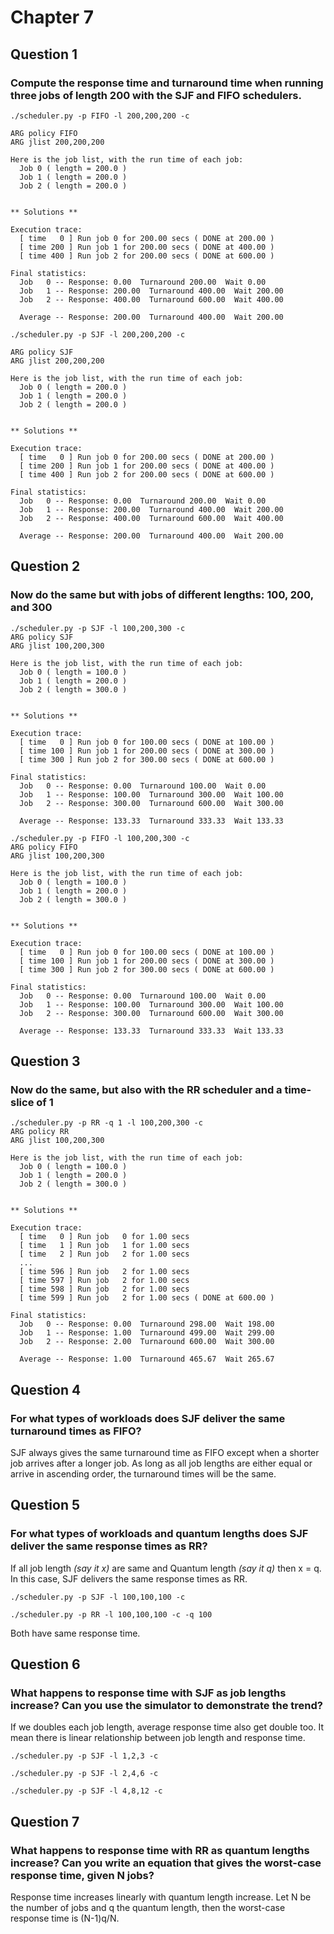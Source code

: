 # Chapter 7

## Question 1

### Compute the response time and turnaround time when running three jobs of length 200 with the SJF and FIFO schedulers.
```shell
./scheduler.py -p FIFO -l 200,200,200 -c

ARG policy FIFO
ARG jlist 200,200,200

Here is the job list, with the run time of each job: 
  Job 0 ( length = 200.0 )
  Job 1 ( length = 200.0 )
  Job 2 ( length = 200.0 )


** Solutions **

Execution trace:
  [ time   0 ] Run job 0 for 200.00 secs ( DONE at 200.00 )
  [ time 200 ] Run job 1 for 200.00 secs ( DONE at 400.00 )
  [ time 400 ] Run job 2 for 200.00 secs ( DONE at 600.00 )

Final statistics:
  Job   0 -- Response: 0.00  Turnaround 200.00  Wait 0.00
  Job   1 -- Response: 200.00  Turnaround 400.00  Wait 200.00
  Job   2 -- Response: 400.00  Turnaround 600.00  Wait 400.00

  Average -- Response: 200.00  Turnaround 400.00  Wait 200.00
```

```shell
./scheduler.py -p SJF -l 200,200,200 -c

ARG policy SJF
ARG jlist 200,200,200

Here is the job list, with the run time of each job: 
  Job 0 ( length = 200.0 )
  Job 1 ( length = 200.0 )
  Job 2 ( length = 200.0 )


** Solutions **

Execution trace:
  [ time   0 ] Run job 0 for 200.00 secs ( DONE at 200.00 )
  [ time 200 ] Run job 1 for 200.00 secs ( DONE at 400.00 )
  [ time 400 ] Run job 2 for 200.00 secs ( DONE at 600.00 )

Final statistics:
  Job   0 -- Response: 0.00  Turnaround 200.00  Wait 0.00
  Job   1 -- Response: 200.00  Turnaround 400.00  Wait 200.00
  Job   2 -- Response: 400.00  Turnaround 600.00  Wait 400.00

  Average -- Response: 200.00  Turnaround 400.00  Wait 200.00
```

## Question 2

### Now do the same but with jobs of different lengths: 100, 200, and 300

```shell
./scheduler.py -p SJF -l 100,200,300 -c
ARG policy SJF
ARG jlist 100,200,300

Here is the job list, with the run time of each job: 
  Job 0 ( length = 100.0 )
  Job 1 ( length = 200.0 )
  Job 2 ( length = 300.0 )


** Solutions **

Execution trace:
  [ time   0 ] Run job 0 for 100.00 secs ( DONE at 100.00 )
  [ time 100 ] Run job 1 for 200.00 secs ( DONE at 300.00 )
  [ time 300 ] Run job 2 for 300.00 secs ( DONE at 600.00 )

Final statistics:
  Job   0 -- Response: 0.00  Turnaround 100.00  Wait 0.00
  Job   1 -- Response: 100.00  Turnaround 300.00  Wait 100.00
  Job   2 -- Response: 300.00  Turnaround 600.00  Wait 300.00

  Average -- Response: 133.33  Turnaround 333.33  Wait 133.33
```
```shell
./scheduler.py -p FIFO -l 100,200,300 -c
ARG policy FIFO
ARG jlist 100,200,300

Here is the job list, with the run time of each job: 
  Job 0 ( length = 100.0 )
  Job 1 ( length = 200.0 )
  Job 2 ( length = 300.0 )


** Solutions **

Execution trace:
  [ time   0 ] Run job 0 for 100.00 secs ( DONE at 100.00 )
  [ time 100 ] Run job 1 for 200.00 secs ( DONE at 300.00 )
  [ time 300 ] Run job 2 for 300.00 secs ( DONE at 600.00 )

Final statistics:
  Job   0 -- Response: 0.00  Turnaround 100.00  Wait 0.00
  Job   1 -- Response: 100.00  Turnaround 300.00  Wait 100.00
  Job   2 -- Response: 300.00  Turnaround 600.00  Wait 300.00

  Average -- Response: 133.33  Turnaround 333.33  Wait 133.33

```

## Question 3

### Now do the same, but also with the RR scheduler and a time-slice of 1

```shell
./scheduler.py -p RR -q 1 -l 100,200,300 -c
ARG policy RR
ARG jlist 100,200,300

Here is the job list, with the run time of each job: 
  Job 0 ( length = 100.0 )
  Job 1 ( length = 200.0 )
  Job 2 ( length = 300.0 )


** Solutions **

Execution trace:
  [ time   0 ] Run job   0 for 1.00 secs
  [ time   1 ] Run job   1 for 1.00 secs
  [ time   2 ] Run job   2 for 1.00 secs
  ...
  [ time 596 ] Run job   2 for 1.00 secs
  [ time 597 ] Run job   2 for 1.00 secs
  [ time 598 ] Run job   2 for 1.00 secs
  [ time 599 ] Run job   2 for 1.00 secs ( DONE at 600.00 )

Final statistics:
  Job   0 -- Response: 0.00  Turnaround 298.00  Wait 198.00
  Job   1 -- Response: 1.00  Turnaround 499.00  Wait 299.00
  Job   2 -- Response: 2.00  Turnaround 600.00  Wait 300.00

  Average -- Response: 1.00  Turnaround 465.67  Wait 265.67
```

## Question 4

### For what types of workloads does SJF deliver the same turnaround times as FIFO?

SJF always gives the same turnaround time as FIFO except when a shorter job arrives after a longer job.
As long as all job lengths are either equal or arrive in ascending order, the turnaround times will be the same.

## Question 5

### For what types of workloads and quantum lengths does SJF deliver the same response times as RR?

If all job length *(say it x)* are same and Quantum length *(say it q)* then x = q. In this case, SJF delivers the same response times as RR.

```shell
./scheduler.py -p SJF -l 100,100,100 -c
```

```shell
./scheduler.py -p RR -l 100,100,100 -c -q 100
```

Both have same response time.

## Question 6

### What happens to response time with SJF as job lengths increase? Can you use the simulator to demonstrate the trend?

If we doubles each job length, average response time also get double too. It mean there is linear relationship between job length and response time.

```shell
./scheduler.py -p SJF -l 1,2,3 -c
```

```shell
./scheduler.py -p SJF -l 2,4,6 -c
```

```shell
./scheduler.py -p SJF -l 4,8,12 -c
```

## Question 7

### What happens to response time with RR as quantum lengths increase? Can you write an equation that gives the worst-case response time, given N jobs?

Response time increases linearly with quantum length increase.
Let N be the number of jobs and q the quantum length, then the worst-case response time is (N-1)q/N.
